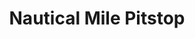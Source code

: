 ---
title: "Nautical Mile Pitstop"
url: /saint-clair-shores/nautical-mile-pitstop/
shop: Lebensmittel
---